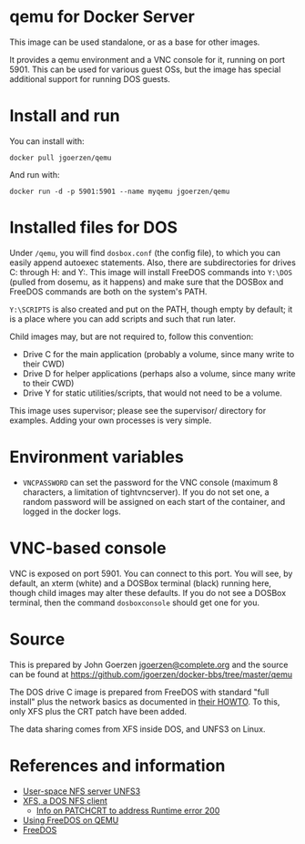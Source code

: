 # qemu for Docker Server

This image can be used standalone, or as a base for other images.

It provides a qemu environment and a VNC console for it, running on
port 5901.  This can be used for various guest OSs, but the image
has special additional support for running DOS guests.

# Install and run

You can install with:

    docker pull jgoerzen/qemu

And run with:

    docker run -d -p 5901:5901 --name myqemu jgoerzen/qemu

# Installed files for DOS

Under `/qemu`, you will find `dosbox.conf` (the config file), to which you
can easily append autoexec statements.  Also, there are subdirectories
for drives C: through H: and Y:.  This image will install FreeDOS commands
into `Y:\DOS` (pulled from dosemu, as it happens) and make sure that the DOSBox
and FreeDOS commands are both on the system's PATH.

`Y:\SCRIPTS` is also created and put on the PATH, though empty by default;
it is a place where you can add scripts and such that run later.

Child images may, but are not required to, follow this convention:

 - Drive C for the main application (probably a volume, since many write to their CWD)
 - Drive D for helper applications (perhaps also a volume, since many write to their CWD)
 - Drive Y for static utilities/scripts, that would not need to be a volume.

This image uses supervisor; please see the supervisor/ directory for
examples.  Adding your own processes is very simple.

# Environment variables

 - `VNCPASSWORD` can set the password for the VNC console
   (maximum 8 characters, a limitation of tightvncserver).  If you do not set
   one, a random password will be assigned on each start of the container, and
   logged in the docker logs.

# VNC-based console

VNC is exposed on port 5901.  You can connect to this port.  You will see, by default,
an xterm (white) and a DOSBox terminal (black) running here, though
child images may alter these defaults.  If you do not see a DOSBox terminal,
then the command `dosboxconsole` should get one for you.

# Source

This is prepared by John Goerzen <jgoerzen@complete.org> and the source
can be found at https://github.com/jgoerzen/docker-bbs/tree/master/qemu

The DOS drive C image is prepared from FreeDOS with standard "full install" plus
the network basics as documented in [their HOWTO](http://wiki.freedos.org/wiki/index.php/Networking_FreeDOS_-_Quick_Networking_HowTo).  To this, only XFS plus the CRT patch
have been added.  



The data sharing comes from XFS inside DOS, and UNFS3 on Linux.  

# References and information

- [User-space NFS server UNFS3](http://unfs3.sourceforge.net/)
- [XFS, a DOS NFS client](ftp://ftp.cc.umanitoba.ca/software/pc_network/)
  - [Info on PATCHCRT to address Runtime error 200](http://www.pcmicro.com/elebbs/faq/rte200.html)
- [Using FreeDOS on QEMU](https://en.wikibooks.org/wiki/QEMU/FreeDOS)
- [FreeDOS](http://www.freedos.org/)

